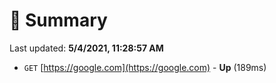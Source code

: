 # 📖 Summary
Last updated: **5/4/2021, 11:28:57 AM**

- `GET` [https://google.com](https://google.com) - **Up** (189ms)
